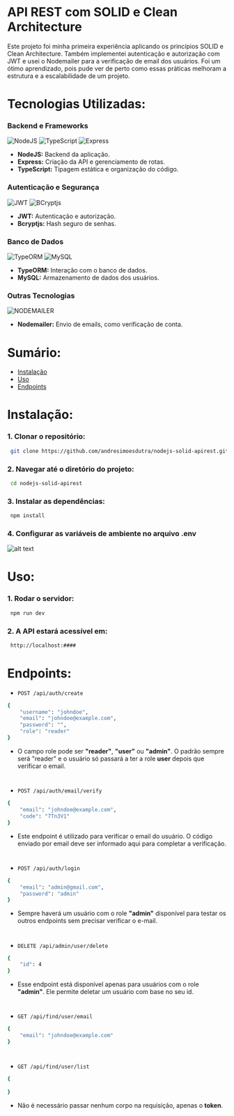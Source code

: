 # API REST com SOLID e Clean Architecture

Este projeto foi minha primeira experiência aplicando os princípios SOLID e Clean Architecture. Também implementei autenticação e autorização com JWT e usei o Nodemailer para a verificação de email dos usuários.
Foi um ótimo aprendizado, pois pude ver de perto como essas práticas melhoram a estrutura e a escalabilidade de um projeto.

##

# **Tecnologias Utilizadas:**
### **Backend e Frameworks**
![NodeJS](https://img.shields.io/badge/NodeJS-black?style=for-the-badge&logo=nodedotjs&logoColor=%2300a82d&labelColor=black&color=black)
![TypeScript](https://img.shields.io/badge/TypeScript-blue?style=for-the-badge&logo=typescript&logoColor=%230d72ff&labelColor=black&color=black)
![Express](https://img.shields.io/badge/express-black?style=for-the-badge&logo=express&labelColor=black&color=black)

- **NodeJS:** Backend da aplicação.
- **Express:** Criação da API e gerenciamento de rotas.
- **TypeScript:** Tipagem estática e organização do código.

### **Autenticação e Segurança**
![JWT](https://img.shields.io/badge/JWT-000000?style=for-the-badge&logo=JSON%20web%20tokens&logoColor=white)
![BCryptjs](https://img.shields.io/badge/bcryptjs-black?style=for-the-badge&logo=lastpass&logoColor=white&labelColor=black&color=black)

- **JWT:** Autenticação e autorização.
- **Bcryptjs:** Hash seguro de senhas.

### **Banco de Dados**
![TypeORM](https://img.shields.io/badge/typeorm-black?style=for-the-badge&logo=typeorm&logoColor=red&labelColor=black&color=black)
![MySQL](https://img.shields.io/badge/mysql-black?style=for-the-badge&logo=mysql&labelColor=black&color=black)

- **TypeORM:** Interação com o banco de dados.
- **MySQL:** Armazenamento de dados dos usuários.

### **Outras Tecnologias**
![NODEMAILER](https://img.shields.io/badge/nodemailer-black?style=for-the-badge&logo=gmail&labelColor=black&color=black)

- **Nodemailer:** Envio de emails, como verificação de conta.

##

# **Sumário:**
- [Instalação](#instalação)
- [Uso](#uso)
- [Endpoints](#endpoints)

##

# Instalação:
### 1. Clonar o repositório:

```sh
 git clone https://github.com/andresimoesdutra/nodejs-solid-apirest.git
```

### 2. Navegar até o diretório do projeto:
```sh
 cd nodejs-solid-apirest
```

### 3. Instalar as dependências:
```sh
 npm install
```

### 4. Configurar as variáveis de ambiente no arquivo .env
![alt text](image-1.png)

##

# Uso:
### 1. Rodar o servidor:
```sh
 npm run dev
```

### 2. A API estará acessível em:
```sh
 http://localhost:####
```

##

# Endpoints:
- `POST /api/auth/create`
```sh
{
    "username": "johndoe",
    "email": "johndoe@example.com",
    "password": "",
    "role": "reader"
}
```
- O campo role pode ser **"reader"**, **"user"** ou **"admin"**. O padrão sempre será "reader" e o usuário só passará a ter a role **user** depois que verificar o email.

#

- `POST /api/auth/email/verify`
```sh
{
    "email": "johndoe@example.com",
    "code": "7Tn3V1"
}
```
- Este endpoint é utilizado para verificar o email do usuário. O código enviado por email deve ser informado aqui para completar a verificação.

#

- `POST /api/auth/login`
```sh
{
    "email": "admin@gmail.com",
    "password": "admin"
}
```
- Sempre haverá um usuário com o role **"admin"** disponível para testar os outros endpoints sem precisar verificar o e-mail.

#

- `DELETE /api/admin/user/delete`
```sh
{
    "id": 4
}
```
- Esse endpoint está disponível apenas para usuários com o role **"admin"**. Ele permite deletar um usuário com base no seu id.

#

- `GET /api/find/user/email`
```sh
{
    "email": "johndoe@example.com"
}
```

#

- `GET /api/find/user/list`
```sh
{
    
}
```
- Não é necessário passar nenhum corpo na requisição, apenas o **token**.